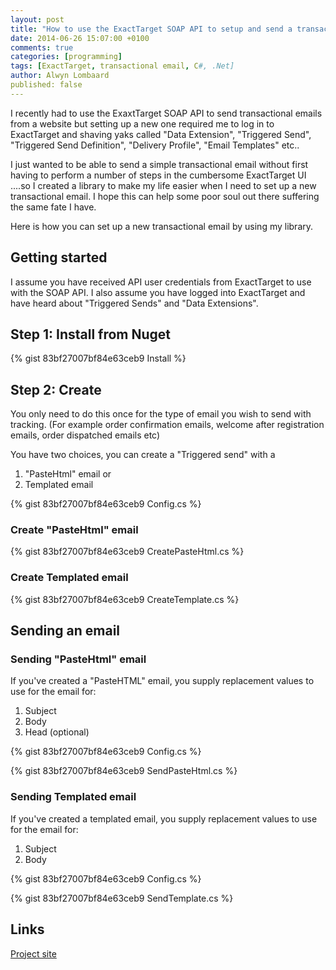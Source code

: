 ```yaml
---
layout: post
title: "How to use the ExactTarget SOAP API to setup and send a transactional email in .Net without logging into ExactTarget"
date: 2014-06-26 15:07:00 +0100
comments: true
categories: [programming]
tags: [ExactTarget, transactional email, C#, .Net]
author: Alwyn Lombaard
published: false
---
```


I recently had to use the ExaxtTarget SOAP API to send transactional emails from a website but setting up a new  one required me to log in to ExactTarget and shaving yaks called "Data Extension", "Triggered Send", "Triggered Send Definition", "Delivery Profile", "Email Templates" etc.. 

I just wanted to be able to send a simple transactional email without first having to perform a number of steps in the cumbersome ExactTarget UI ....so I created a library to make my life easier when I need to set up a new transactional email. I hope this can help some poor soul out there suffering the same fate I have.

Here is how you can set up a new transactional email by using my library.

## Getting started ##

I assume you have received API user credentials from ExactTarget to use with the SOAP API. I also assume you have logged into ExactTarget and have heard about "Triggered Sends" and "Data Extensions".

## Step 1: Install from Nuget ##

{% gist 83bf27007bf84e63ceb9 Install %}

## Step 2: Create ##

You only need to do this once for the type of email you wish to send with tracking. (For example order confirmation emails, welcome after registration emails, order dispatched emails etc)

You have two choices, you can create a "Triggered send" with a  

1. "PasteHtml" email or
2. Templated email

{% gist 83bf27007bf84e63ceb9 Config.cs %}

### Create "PasteHtml" email ###

{% gist 83bf27007bf84e63ceb9 CreatePasteHtml.cs %}

### Create Templated email ###

{% gist 83bf27007bf84e63ceb9 CreateTemplate.cs %}


## Sending an email ##

### Sending "PasteHtml" email ###

If you've created a "PasteHTML" email, you supply replacement values to use for the email for:

1. Subject 
2. Body
3. Head (optional)

{% gist 83bf27007bf84e63ceb9 Config.cs %}

{% gist 83bf27007bf84e63ceb9 SendPasteHtml.cs %}

### Sending Templated email ###

If you've created a templated email, you supply replacement values to use for the email for:

1. Subject 
2. Body

{% gist 83bf27007bf84e63ceb9 Config.cs %}

{% gist 83bf27007bf84e63ceb9 SendTemplate.cs %}

## Links ##
[Project site](http://exacttarget.lombaard.co.uk/)
